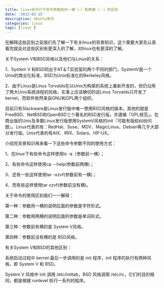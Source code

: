 ```yaml
---
title: linux命令行下命令参数前的一横（-）和两横（--）的区别
date: '2013-03-25'
description: Ubuntu常识
categories: linux
tags: [linux ]
---
```


在解释这些区别之前我们先了解一下有关linux的背景知识，这个需要大家先认真看完就会对这些区别有更深入的了解，对linux也有更深的了解。

关于System V和BSD风格以及他们与Linux的关系：

1、System V 和BSD同出于AT＆T实验室的两个不同的部门，SystemV是一个Unix的商业化标准，BSD为Unix标准化的Berkeley风格。

2、由于Linux是Linus Torvalds在以Unix为构架的系统上重新开发的，但仍沿用了两大Unix系统进程的风格，实事上应该确切的说Linus Torvalds只开发了kernel，而软件依然来自GNU和GPL两个组织。
 
目前只有Slackware是Linux发行版中唯一使用BSD风格的版本。其他的就是FreeBSD、NetBSD和OpenBSD三个著名的BSD发行版，并遵循「GPL规范」。在商业版的Unix及多数Linux发行版使用SystemV风格的init『可能有版权纠纷问题』。Linux代表的有：RedHat、Suse、MDV、MagicLinux、Debian等几乎大部分发行版。Unix代表的有AIX、IRIX、Solars、HP-UX。

介绍完背景知识再来看一下这些命令参数不同的使用方式：

1、在linux下有些命令这样使用ls -a（参数前一横）；

2、有些命令这样使用cp --help(参数前两横)；

3、还有一些这样使用tar -xzvf(参数前有一横)；

4、而有些这样使用tar xzvf(参数前没有横)。
 
关于命令的使用区别我们一一解释：

第一种：参数用一横的说明后面的参数是字符形式。

第二种：参数用两横的说明后面的参数是单词形式。

第三种：参数前有横的是 System V风格。

第四种：参数前没有横的是 BSD风格。
 
有关System V和BSD的其他区别：

系统启动过程中 kernel 最后一步调用的是 init 程序，init 程序的执行有两种风格，即 System V 和 BSD。

System V 风格中 init 调用 /etc/inittab，BSD 风格调用 /etc/rc，它们的目的相同，都是根据 runlevel 执行一系列的程序。
